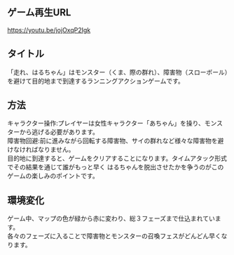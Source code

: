 ゲーム再生URL 
--
https://youtu.be/jojOxqP2Igk


タイトル
--
「走れ、はるちゃん」はモンスター（くま、際の群れ）、障害物（スローボール）を避けて目的地まで到達するランニングアクションゲームです。

方法
--
キャラクター操作:プレイヤーは女性キャラクター「あちゃん」を操り、モンスターから逃げる必要があります。<br>
障害物回避:前に進みながら回転する障害物、サイの群れなど様々な障害物を避けなければなりません。<br>
目的地に到達すると、ゲームをクリアすることになります。タイムアタック形式でその結果を通じて誰がもっと早く
はるちゃんを脱出させたかを争うのがこのゲームの楽しみのポイントです。

環境変化
--
ゲーム中、マップの色が緑から赤に変わり、総３フェーズまで仕込まれています。<br>
各々のフェーズに入ることで障害物とモンスターの召喚フェスがどんどん早くなります。



